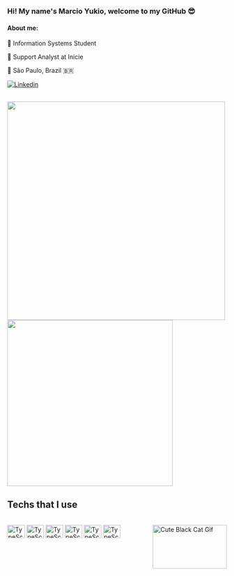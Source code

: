 ### Hi! My name's Marcio Yukio, welcome to my GitHub 😎

#### About me: 

🏫 Information Systems Student

💼 Support Analyst at Inicie

📍 São Paulo, Brazil 🇧🇷

[![Linkedin](https://img.shields.io/badge/LinkedIn-0077B5?style=for-the-badge&logo=linkedin&logoColor=white
)](https://www.linkedin.com/in/marcio-yukio-135ab81b6/)


<div style="display: inline block"><br/>
<img width="500" src="https://github-readme-stats.vercel.app/api?username=marciaokkha&show_icons=true&theme=merko"/>
<img width="380" src="https://github-readme-stats.vercel.app/api/top-langs/?username=anuraghazra&layout=compact&theme=merko"/>
</div>

## Techs that I use

<div style="display: inline block"><br/>
<img align="center" alt="TypeScript" height="30" width="40" src="https://cdn.jsdelivr.net/gh/devicons/devicon/icons/typescript/typescript-original.svg" />
<img align="center" alt="TypeScript" height="30" width="40" src="https://cdn.jsdelivr.net/gh/devicons/devicon/icons/javascript/javascript-original.svg" />
<img align="center" alt="TypeScript" height="30" width="40" src="https://cdn.jsdelivr.net/gh/devicons/devicon/icons/adonisjs/adonisjs-original.svg" />
<img align="center" alt="TypeScript" height="30" width="40" src="https://cdn.jsdelivr.net/gh/devicons/devicon/icons/nodejs/nodejs-original.svg" />
<img align="center" alt="TypeScript" height="30" width="40" src="https://cdn.jsdelivr.net/gh/devicons/devicon/icons/java/java-original-wordmark.svg" />
<img align="center" alt="TypeScript" height="30" width="40" src="https://cdn.jsdelivr.net/gh/devicons/devicon/icons/spring/spring-original.svg" />
<img align="right" height="100" width="170" alt="Cute Black Cat Gif" src="https://i.giphy.com/media/LmgHHxtKgDsYrVsEOw/giphy.webp" />
</div>
